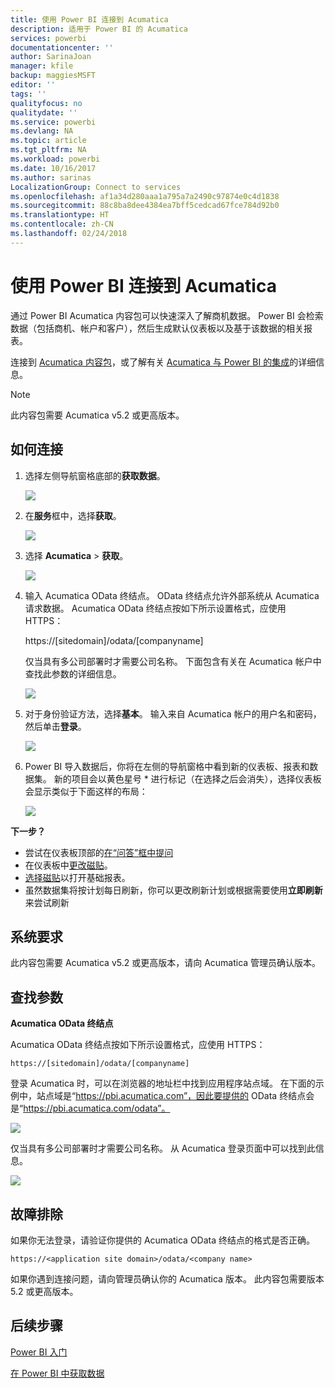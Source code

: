 ```yaml
---
title: 使用 Power BI 连接到 Acumatica
description: 适用于 Power BI 的 Acumatica
services: powerbi
documentationcenter: ''
author: SarinaJoan
manager: kfile
backup: maggiesMSFT
editor: ''
tags: ''
qualityfocus: no
qualitydate: ''
ms.service: powerbi
ms.devlang: NA
ms.topic: article
ms.tgt_pltfrm: NA
ms.workload: powerbi
ms.date: 10/16/2017
ms.author: sarinas
LocalizationGroup: Connect to services
ms.openlocfilehash: af1a34d280aaa1a795a7a2490c97874e0c4d1838
ms.sourcegitcommit: 88c8ba8dee4384ea7bff5cedcad67fce784d92b0
ms.translationtype: HT
ms.contentlocale: zh-CN
ms.lasthandoff: 02/24/2018
---
```

# <a name="connect-to-acumatica-with-power-bi"></a>使用 Power BI 连接到 Acumatica
通过 Power BI Acumatica 内容包可以快速深入了解商机数据。 Power BI 会检索数据（包括商机、帐户和客户），然后生成默认仪表板以及基于该数据的相关报表。

连接到 [Acumatica 内容包](https://app.powerbi.com/getdata/services/acumatica)，或了解有关 [Acumatica 与 Power BI 的集成](https://powerbi.microsoft.com/integrations/acumatica)的详细信息。

>[!NOTE]
>此内容包需要 Acumatica v5.2 或更高版本。

## <a name="how-to-connect"></a>如何连接
1. 选择左侧导航窗格底部的**获取数据**。
   
   ![](media/service-connect-to-acumatica/getdata3.png)
2. 在**服务**框中，选择**获取**。
   
   ![](media/service-connect-to-acumatica/getdata2.png)
3. 选择 **Acumatica** \> **获取**。
   
   ![](media/service-connect-to-acumatica/acumatica.png)
4. 输入 Acumatica OData 终结点。 OData 终结点允许外部系统从 Acumatica 请求数据。 Acumatica OData 终结点按如下所示设置格式，应使用 HTTPS：
   
     https://[sitedomain]/odata/[companyname]
   
   仅当具有多公司部署时才需要公司名称。 下面包含有关在 Acumatica 帐户中查找此参数的详细信息。
   
   ![](media/service-connect-to-acumatica/parameters.png)
5. 对于身份验证方法，选择**基本**。 输入来自 Acumatica 帐户的用户名和密码，然后单击**登录**。
   
    ![](media/service-connect-to-acumatica/creds2.png)
6. Power BI 导入数据后，你将在左侧的导航窗格中看到新的仪表板、报表和数据集。 新的项目会以黄色星号 \* 进行标记（在选择之后会消失），选择仪表板会显示类似于下面这样的布局：
   
    ![](media/service-connect-to-acumatica/dashboard.png)

**下一步？**

* 尝试在仪表板顶部的[在“问答”框中提问](power-bi-q-and-a.md)
* 在仪表板中[更改磁贴](service-dashboard-edit-tile.md)。
* [选择磁贴](service-dashboard-tiles.md)以打开基础报表。
* 虽然数据集将按计划每日刷新，你可以更改刷新计划或根据需要使用**立即刷新**来尝试刷新

## <a name="system-requirements"></a>系统要求
此内容包需要 Acumatica v5.2 或更高版本，请向 Acumatica 管理员确认版本。

## <a name="finding-parameters"></a>查找参数
**Acumatica OData 终结点**

Acumatica OData 终结点按如下所示设置格式，应使用 HTTPS：

    https://[sitedomain]/odata/[companyname]

登录 Acumatica 时，可以在浏览器的地址栏中找到应用程序站点域。 在下面的示例中，站点域是“https://pbi.acumatica.com”，因此要提供的 OData 终结点会是“https://pbi.acumatica.com/odata”。

 ![](media/service-connect-to-acumatica/url.png)

仅当具有多公司部署时才需要公司名称。 从 Acumatica 登录页面中可以找到此信息。

![](media/service-connect-to-acumatica/signin2.png)

## <a name="troubleshooting"></a>故障排除
如果你无法登录，请验证你提供的 Acumatica OData 终结点的格式是否正确。

    https://<application site domain>/odata/<company name>

如果你遇到连接问题，请向管理员确认你的 Acumatica 版本。 此内容包需要版本 5.2 或更高版本。

## <a name="next-steps"></a>后续步骤
[Power BI 入门](service-get-started.md)

[在 Power BI 中获取数据](service-get-data.md)

